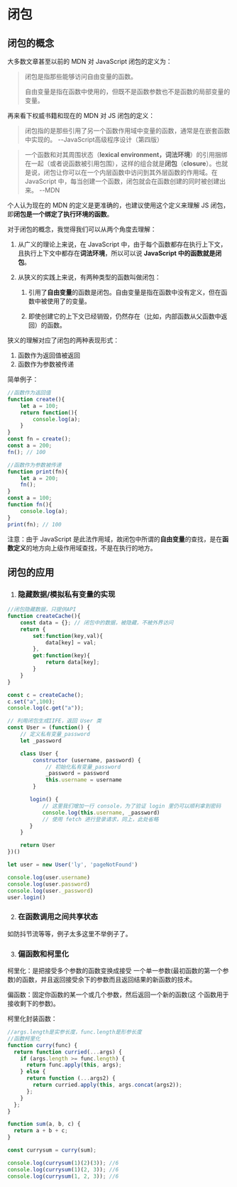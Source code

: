 # 闭包

## 闭包的概念

大多数文章甚至以前的 MDN 对 JavaScript 闭包的定义为：

> 闭包是指那些能够访问自由变量的函数。
>
> 自由变量是指在函数中使用的，但既不是函数参数也不是函数的局部变量的变量。

再来看下权威书籍和现在的 MDN 对 JS 闭包的定义：

> 闭包指的是那些引用了另一个函数作用域中变量的函数，通常是在嵌套函数中实现的。
> --JavaScript高级程序设计（第四版）

> 一个函数和对其周围状态（**lexical environment，词法环境**）的引用捆绑在一起（或者说函数被引用包围），这样的组合就是**闭包**（**closure**）。也就是说，闭包让你可以在一个内层函数中访问到其外层函数的作用域。在 JavaScript 中，每当创建一个函数，闭包就会在函数创建的同时被创建出来。
> --MDN

个人认为现在的 MDN 的定义是更准确的，也建议使用这个定义来理解 JS 闭包，即**闭包是一个绑定了执行环境的函数**。

对于闭包的概念，我觉得我们可以从两个角度去理解：

1. 从广义的理论上来说，在 JavaScript 中，由于每个函数都存在执行上下文，且执行上下文中都存在**词法环境**，所以可以说 **JavaScript 中的函数就是闭包**。

2. 从狭义的实践上来说，有两种类型的函数叫做闭包：

   1. 引用了**自由变量**的函数是闭包。自由变量是指在函数中没有定义，但在函数中被使用了的变量。

   2. 即使创建它的上下文已经销毁，仍然存在（比如，内部函数从父函数中返回）的函数。

狭义的理解对应了闭包的两种表现形式：

1. 函数作为返回值被返回
2. 函数作为参数被传递

简单例子：

```javascript
//函数作为返回值
function create(){
    let a = 100;
    return function(){
        console.log(a);
    }
}
const fn = create();
const a = 200;
fn(); // 100

//函数作为参数被传递
function print(fn){
    let a = 200;
    fn();
}
const a = 100;
function fn(){
    console.log(a);
}
print(fn); // 100
```

注意：由于 JavaScript 是此法作用域，故闭包中所谓的**自由变量**的查找，是在**函数定义**的地方向上级作用域查找，不是在执行的地方。

## 闭包的应用

1. ### 隐藏数据/模拟私有变量的实现

```javascript
//闭包隐藏数据，只提供API
function createCache(){
    const data = {}; // 闭包中的数据，被隐藏，不被外界访问
    return {
        set:function(key,val){
            data[key] = val;
        },
        get:function(key){
            return data[key];
        }
    }
}

const c = createCache();
c.set("a",100);
console.log(c.get("a"));
```

```javascript
// 利用闭包生成IIFE，返回 User 类
const User = (function() {
    // 定义私有变量_password
    let _password

    class User {
        constructor (username, password) {
            // 初始化私有变量_password
            _password = password
            this.username = username
        }

       login() {
           // 这里我们增加一行 console，为了验证 login 里仍可以顺利拿到密码
           console.log(this.username, _password)
           // 使用 fetch 进行登录请求，同上，此处省略
       }
    }

    return User
})()

let user = new User('ly', 'pageNotFound')

console.log(user.username)
console.log(user.password)
console.log(user._password)
user.login()
```

2. ### 在函数调用之间共享状态

如防抖节流等等，例子太多这里不举例子了。

3. ### 	偏函数和柯里化

柯里化：是把接受多个参数的函数变换成接受 一个单一参数(最初函数的第一个参数)的函数，并且返回接受余下的参数而且返回结果的新函数的技术。

偏函数：固定你函数的某一个或几个参数，然后返回一个新的函数(这 个函数用于接收剩下的参数)。

柯里化封装函数：

```javascript
//args.length是实参长度，func.length是形参长度
//函数柯里化
function curry(func) {
  return function curried(...args) {
    if (args.length >= func.length) {
      return func.apply(this, args);
    } else {
      return function (...args2) {
        return curried.apply(this, args.concat(args2));
      };
    }
  };
}

function sum(a, b, c) {
  return a + b + c;
}

const currysum = curry(sum);

console.log(currysum(1)(2)(3)); //6
console.log(currysum(1)(2, 3)); //6
console.log(currysum(1, 2, 3)); //6
```

